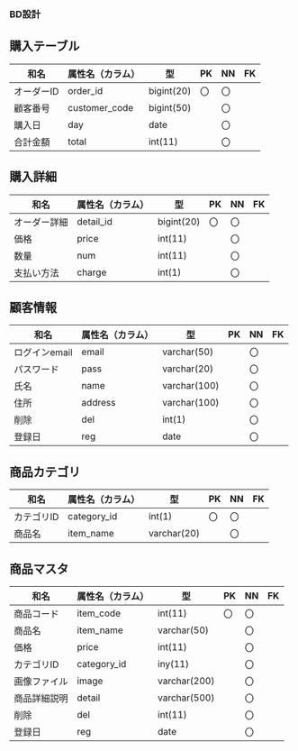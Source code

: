 ### BD設計

## 購入テーブル
|和名|属性名（カラム）|型|PK|NN|FK|
|----|----------------|-|--|--|--|
|オーダーID|order_id|bigint(20)|〇|〇||
|顧客番号|customer_code|bigint(50)||〇||
|購入日|day|date||〇||
|合計金額|total|int(11)||〇||

## 購入詳細
|和名|属性名（カラム）|型|PK|NN|FK|
|-|-|-|--|-|-|
|オーダー詳細|detail_id|bigint(20)|〇|〇||
|価格|price|int(11)||〇||
|数量|num|int(11)||〇||
|支払い方法|charge|int(1)||〇||

## 顧客情報
|和名|属性名（カラム）|型|PK|NN|FK|
|-|-|-|-|-|-|
|ログインemail|email|varchar(50)||〇||
|パスワード|pass|varchar(20)||〇||
|氏名|name|varchar(100)||〇||
|住所|address|varchar(100)||〇||
|削除|del|int(1)||〇||
|登録日|reg|date||〇||

## 商品カテゴリ
|和名|属性名（カラム）|型|PK|NN|FK|
|-|-|-|-|-|-|
|カテゴリID|category_id|int(1)|〇|〇||
|商品名|item_name|varchar(20)||〇||

## 商品マスタ
|和名|属性名（カラム）|型|PK|NN|FK|
|-|-|-|-|-|-|
|商品コード|item_code|int(11)|〇|〇||
|商品名|item_name|varchar(50)||〇||
|価格|price|int(11)||〇||
|カテゴリID|category_id|iny(11)||〇||
|画像ファイル|image|varchar(200)||〇||
|商品詳細説明|detail|varchar(500)||〇||
|削除|del|int(11)||〇||
|登録日|reg|date||〇||
